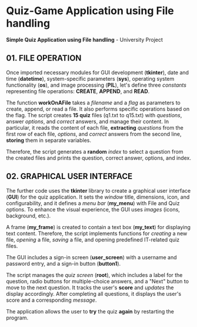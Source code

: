 # Quiz-Game Application using File handling
**Simple Quiz Application using File handling** - University Project

## 01. FILE OPERATION

Once imported necessary modules for GUI development (**tkinter**), date and time (**datetime**), system-specific parameters (**sys**), operating system functionality (**os**), and image processing (**PIL**), let's define three *constants* representing file operations: **CREATE**, **APPEND**, and **READ**. 

The function **workOnAFile** takes a *filename* and a *flag* as parameters to create, append, or read a file. It also performs specific operations based on the flag.
The script creates **15 quiz** files (q1.txt to q15.txt) with *questions*, answer *options*, and *correct* answers, and manage their content. In particular, it reads the content of each file, **extracting** *questions* from the first row of each file, *options*, and *correct* answers from the second line, **storing** them in separate variables.

Therefore, the script generates a **random** *index* to select a question from the created files and prints the question, correct answer, options, and index.

## 02. GRAPHICAL USER INTERFACE

The further code uses the **tkinter** library to create a graphical user interface (**GUI**) for the quiz application. It sets the *window* title, dimensions, icon, and configurability, and it defines a *menu bar* (**my_menu**) with File and Quiz options. To enhance the visual experience, the GUI uses *images* (icons, background, etc.).

A frame (**my_frame**) is created to contain a text box (**my_text**) for displaying text content. Therefore, the script implements functions for *creating* a new file, *opening* a file, *saving* a file, and opening predefined IT-related quiz files.

The GUI includes a sign-in screen (**user_screen**) with a username and password entry, and a sign-in button (**button1**). 

The script manages the *quiz screen* (**root**), which includes a label for the question, radio buttons for multiple-choice answers, and a "Next" button to move to the next question. It tracks the user's **score** and *updates* the display accordingly. After completing all questions, it displays the user's score and a corresponding *message*.

The application allows the user to **try** the quiz **again** by restarting the program.
